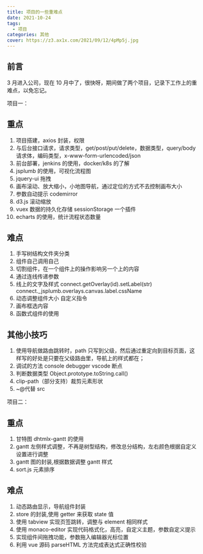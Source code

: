 ```yaml
---
title: 项目的一些重难点
date: 2021-10-24
tags:
  - 项目
categories: 其他
cover: https://z3.ax1x.com/2021/09/12/4pMp5j.jpg
---
```


## 前言

3 月进入公司，现在 10 月中了，很快呀，期间做了两个项目，记录下工作上的重难点，以免忘记。

项目一：

## 重点

1. 项目搭建，axios 封装，权限
2. 与后台接口请求，请求类型，get/post/put/delete，数据类型，query/body 请求体，编码类型，x-www-form-urlencoded/json
3. 前台部署，jenkins 的使用，docker/k8s 的了解
4. jsplumb 的使用，可视化流程图
5. jquery-ui 拖拽
6. 画布滚动、放大缩小，小地图导航，通过定位的方式不去控制画布大小
7. 参数自动提示 codemirror
8. d3.js 滚动缩放
9. vuex 数据的持久化存储 sessionStorage 一个插件
10. echarts 的使用，统计流程状态数量

## 难点

1. 手写树结构文件夹分类
2. 组件自己调用自己
3. 切割组件，在一个组件上的操作影响另一个上的内容
4. 通过连线传递参数
5. 线上的文字及样式 connect.getOverlay(id).setLabel(str) connect.\_jsplumb.overlays.canvas.label.cssName
6. 动态调整组件大小 自定义指令
7. 画布框选内容
8. 函数式组件的使用

## 其他小技巧

1. 使用导航做路由跳转时，path 只写到父级，然后通过重定向到目标页面，这样写的好处是只要在父级路由里，导航上的样式都在；
2. 调试的方法 console debugger vscode 断点
3. 判断数据类型 Object.prototype.toString.call()
4. clip-path（部分支持）裁剪元素形状
5. ~@代替 src

项目二：

## 重点

1. 甘特图 dhtmlx-gantt 的使用
2. gantt 左侧样式调整，不再是树型结构，修改总分结构，左右颜色根据自定义设置进行调整
3. gantt 图的封装,根据数据调整 gantt 样式
4. sort.js 元素排序

## 难点

1. 动态路由显示，导航组件封装
2. store 的封装,使用 getter 来获取 state 值
3. 使用 tabview 实现页签跳转，调整与 element 相同样式
4. 使用 monaco-editor 实现代码格式化，高亮，自定义主题，参数自定义提示
5. 实现组件间拖拽功能，参数拖入编辑器光标位置
6. 利用 vue 源码 parseHTML 方法完成表达式正确性校验
